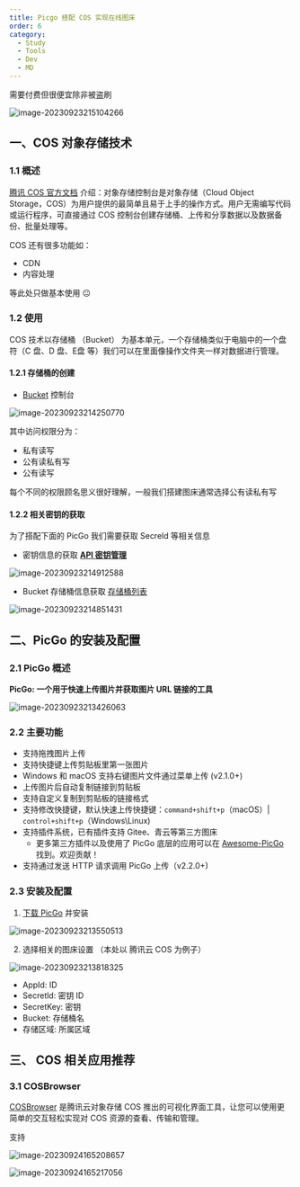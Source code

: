 ```yaml
---
title: Picgo 搭配 COS 实现在线图床
order: 6
category:
  - Study
  - Tools
  - Dev
  - MD
---
```



需要付费但很便宜除非被盗刷

![image-20230923215104266](https://yong-gan-niu-niu-1311841992.cos.ap-beijing.myqcloud.com/images/image-20230923215104266.png)

## 一、COS 对象存储技术

### 1.1 概述

[腾讯 COS 官方文档](https://cloud.tencent.com/document/product/436/11365) 介绍：对象存储控制台是对象存储（Cloud Object Storage，COS）为用户提供的最简单且易于上手的操作方式。用户无需编写代码或运行程序，可直接通过 COS 控制台创建存储桶、上传和分享数据以及数据备份、批量处理等。

COS 还有很多功能如：

- CDN
- 内容处理

等此处只做基本使用 😐

### 1.2 使用

COS 技术以存储桶 （Bucket） 为基本单元，一个存储桶类似于电脑中的一个盘符（C 盘、D 盘、E盘 等）我们可以在里面像操作文件夹一样对数据进行管理。

#### 1.2.1 存储桶的创建

- [Bucket](https://console.cloud.tencent.com/cos/bucket) 控制台

![image-20230923214250770](https://yong-gan-niu-niu-1311841992.cos.ap-beijing.myqcloud.com/images/image-20230923214250770.png)

其中访问权限分为：

- 私有读写
- 公有读私有写
- 公有读写

每个不同的权限顾名思义很好理解，一般我们搭建图床通常选择公有读私有写

#### 1.2.2 相关密钥的获取

为了搭配下面的 PicGo 我们需要获取 Secreld 等相关信息

- 密钥信息的获取 [**API 密钥管理**](https://console.cloud.tencent.com/cam/capi)

![image-20230923214912588](https://yong-gan-niu-niu-1311841992.cos.ap-beijing.myqcloud.com/images/image-20230923214912588.png)

- Bucket 存储桶信息获取 [存储桶列表](https://console.cloud.tencent.com/cos/bucket)

![image-20230923214851431](https://yong-gan-niu-niu-1311841992.cos.ap-beijing.myqcloud.com/images/image-20230923214851431.png)

## 二、PicGo 的安装及配置

### 2.1 PicGo 概述

**PicGo: 一个用于快速上传图片并获取图片 URL 链接的工具**

![image-20230923213426063](https://yong-gan-niu-niu-1311841992.cos.ap-beijing.myqcloud.com/images/image-20230923213426063.png)

### 2.2 主要功能

- 支持拖拽图片上传
- 支持快捷键上传剪贴板里第一张图片
- Windows 和 macOS 支持右键图片文件通过菜单上传 (v2.1.0+)
- 上传图片后自动复制链接到剪贴板
- 支持自定义复制到剪贴板的链接格式
- 支持修改快捷键，默认快速上传快捷键：`command+shift+p`（macOS）| `control+shift+p`（Windows\Linux)
- 支持插件系统，已有插件支持 Gitee、青云等第三方图床
  - 更多第三方插件以及使用了 PicGo 底层的应用可以在 [Awesome-PicGo](https://github.com/PicGo/Awesome-PicGo) 找到。欢迎贡献！
- 支持通过发送 HTTP 请求调用 PicGo 上传（v2.2.0+)

### 2.3 安装及配置

1. [下载 PicGo](https://yong-gan-niu-niu-1311841992.cos.ap-beijing.myqcloud.com/soft/PicGo-Setup-2.3.1-x64.exe) 并安装

![image-20230923213550513](https://yong-gan-niu-niu-1311841992.cos.ap-beijing.myqcloud.com/images/image-20230923213550513.png)

2. 选择相关的图床设置 （本处以 腾讯云 COS 为例子）

![image-20230923213818325](https://yong-gan-niu-niu-1311841992.cos.ap-beijing.myqcloud.com/images/image-20230923213818325.png)

- AppId: ID
- Secretld: 密钥 ID
- SecretKey: 密钥
- Bucket: 存储桶名
- 存储区域: 所属区域

## 三、 COS 相关应用推荐

### 3.1 COSBrowser

[COSBrowser](https://cloud.tencent.com/document/product/436/11366) 是腾讯云对象存储 COS 推出的可视化界面工具，让您可以使用更简单的交互轻松实现对 COS 资源的查看、传输和管理。

支持 

![image-20230924165208657](https://yong-gan-niu-niu-1311841992.cos.ap-beijing.myqcloud.com/images/image-20230924165208657.png)

![image-20230924165217056](https://yong-gan-niu-niu-1311841992.cos.ap-beijing.myqcloud.com/images/image-20230924165217056.png)